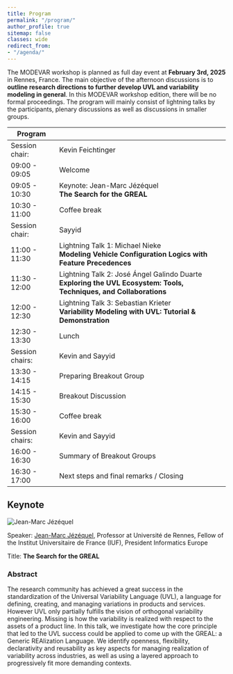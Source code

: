 ```yaml
---
title: Program
permalink: "/program/"
author_profile: true
sitemap: false
classes: wide
redirect_from:
- "/agenda/"
---
```


The MODEVAR workshop is planned as full day event at **February 3rd, 2025** in Rennes, France. The main objective of the afternoon discussions is to **outline research directions to further develop UVL and variability modeling in general**. In this MODEVAR workshop edition, there will be no formal proceedings. The program will mainly consist of lightning talks by the participants, plenary discussions as well as discussions in smaller groups. 


| Program         |                                                                                                                                                                      |
|-----------------|----------------------------------------------------------------------------------------------------------------------------------------------------------------------|
| Session chair:  | Kevin Feichtinger                                                                                                                                                    |
| 09:00 - 09:05   | Welcome                                                                                                                                                              |
| 09:05 - 10:30   | Keynote: Jean-Marc Jézéquel <br> **The Search for the GREAL**                                           |
| 10:30 - 11:00   | Coffee break                                                                                                                                                       |
| Session chair:  | Sayyid                                                                                                                                   |
| 11:00 - 11:30   | Lightning Talk 1: Michael Nieke <br> **Modeling Vehicle Configuration Logics with Feature Precedences** |
| 11:30 - 12:00   | Lightning Talk 2: José Ángel Galindo Duarte <br> **Exploring the UVL Ecosystem: Tools, Techniques, and Collaborations**                         |
| 12:00 - 12:30   | Lightning Talk 3: Sebastian Krieter <br> **Variability Modeling with UVL: Tutorial & Demonstration**                                                                                                    |
| 12:30 - 13:30   | Lunch                                                                                                                                                                |
| Session chairs:  | Kevin and Sayyid                                                                                                                                         |
| 13:30 - 14:15   | Preparing Breakout Group                                              |
| 14:15 - 15:30   | Breakout Discussion                                                 |                                     
| 15:30 - 16:00   | Coffee break                                                                                                                                                       |
| Session chairs: | Kevin and Sayyid                                                                                                                         |
| 16:00 - 16:30   | Summary of Breakout Groups                                                                                                                                                    |
| 16:30 - 17:00   | Next steps and final remarks / Closing                                                                                                                                         |

## Keynote

![Jean-Marc Jézéquel](https://people.irisa.fr/Jean-Marc.Jezequel/pic/jezequel.jpg 'Jean-Marc Jézéquel will give the keynote at MODEVAR!')

Speaker: [Jean-Marc Jézéquel](https://people.irisa.fr/Jean-Marc.Jezequel/), Professor at Université de Rennes, Fellow of the Institut Universitaire de France (IUF), President Informatics Europe

Title: **The Search for the GREAL**

### Abstract 
The research community has achieved a great success in the standardization of the Universal Variability Language (UVL), a language for defining, creating, and managing variations in products and services. However UVL only partially fulfills the vision of orthogonal variability engineering. Missing is how the variability is realized with respect to the assets of a product line. In this talk, we investigate how the core principle that led to the UVL success could be applied to come up with the GREAL: a Generic REAlization Language.
We identify openness, flexibility, declarativity and reusability as key aspects for managing realization of variability across industries, as well as using a layered approach to progressively fit more demanding contexts.